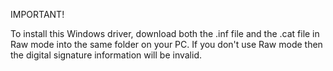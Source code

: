 IMPORTANT!

To install this Windows driver, download both the .inf file and the .cat file in Raw mode into the same folder on your PC. If you don't use Raw mode then the digital signature information will be invalid.
